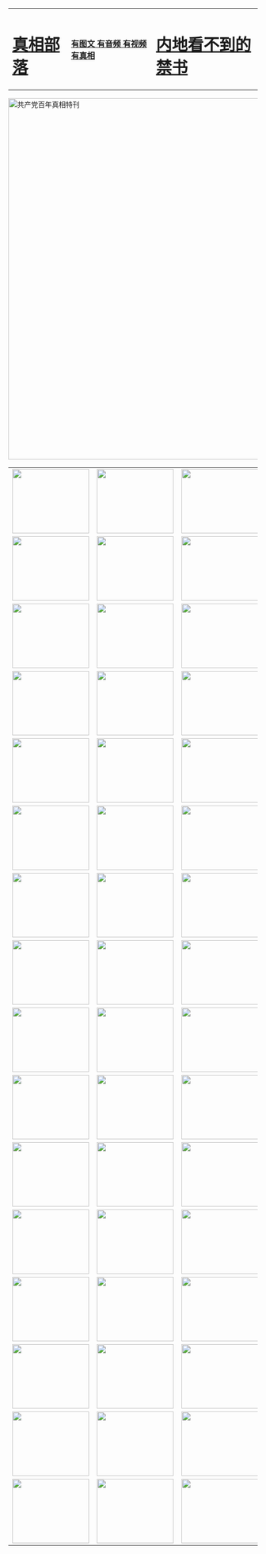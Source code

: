 <table>
<tr>

<td>
	<H1><a href="http://t52.e1-racecar.com/zx/">真相部落</a></H1>
</td>
<td>
	<H4><a href="http://t52.e1-racecar.com/zx/">有图文 有音频 有视频 有真相</a></H4>
</td>
<td>
	<H1><a href="http://t52.e1-racecar.com/book/"> 内地看不到的禁书</a></H1>
</td>
</tr>
</table>

 <div ><a href="http://t52.e1-racecar.com/zx/bngcd/"><img src="http://t52.e1-racecar.com/zx/bngcd/gcdbnzx.jpg" width="730"  border="0" alt="共产党百年真相特刊"></a></div>

<table>
<tr>
	<td><a href="http://d99.gotocirebon.com/xtr/107/"><img  src ="http://d99.gotocirebon.com/pic/2017/02/107.jpg" width="155px" height="130px"></a></td>
	<td><a href="http://d99.gotocirebon.com/xtr/829/"><img src ="http://d99.gotocirebon.com/pic/2017/02/829.jpg" width="155px" height="130px"></a></td>
	<td><a href="http://d99.gotocirebon.com/xtr/69/"><img  src ="http://d99.gotocirebon.com/pic/2017/02/69.jpg" width="155px" height="130px"></a></td>
	<td><a href="http://d99.gotocirebon.com/xtr/99/"><img  src ="http://d99.gotocirebon.com/pic/2017/02/99.jpg" width="155px" height="130px"></a></td>
</tr>
<tr>
	<td><a href="http://d99.gotocirebon.com/xtr/40/"><img  src ="http://d99.gotocirebon.com/pic/2017/02/40.jpg" width="155px" height="130px"></a></td>
	<td><a href="http://d99.gotocirebon.com/xtr/20/"><img  src ="http://d99.gotocirebon.com/pic/2017/02/20.jpg" width="155px" height="130px"></a></td>
	<td><a href="http://d99.gotocirebon.com/xtr/81/"><img  src ="http://d99.gotocirebon.com/pic/2017/02/81.jpg" width="155px" height="130px"></a></td>
	<td><a href="http://d99.gotocirebon.com/xtr/2/"><img  src ="http://d99.gotocirebon.com/pic/2017/02/2.jpg" width="155px" height="130px"></a></td>
</tr>
<tr>
	<td><a href="http://d99.gotocirebon.com/xtr/86/"><img  src ="http://d99.gotocirebon.com/pic/2017/02/86.jpg" width="155px" height="130px"></a></td>
	<td><a href="http://d99.gotocirebon.com/xtr/109/"><img  src ="http://d99.gotocirebon.com/pic/2017/02/109.jpg" width="155px" height="130px"></a></td>
	<td><a href="http://d99.gotocirebon.com/xtr/1378/"><img  src ="http://d99.gotocirebon.com/pic/2017/02/1378.jpg" width="155px" height="130px"></a></td>
	<td><a href="http://d99.gotocirebon.com/xtr/57/"><img  src ="http://d99.gotocirebon.com/pic/2017/02/57.jpg" width="155px" height="130px"></a></td>
</tr>
<tr>
	<td><a href="http://d99.gotocirebon.com/xtr/1219/"><img  src ="http://d99.gotocirebon.com/pic/2017/02/1219.jpg" width="155px" height="130px"></a></td>
	<td><a href="http://d99.gotocirebon.com/xtr/1220/"><img  src ="http://d99.gotocirebon.com/pic/2017/02/1220.jpg" width="155px" height="130px"></a></td>
	<td><a href="http://d99.gotocirebon.com/xtr/1221/"><img  src ="http://d99.gotocirebon.com/pic/2017/02/1221.jpg" width="155px" height="130px"></a></td>
	<td><a href="http://d99.gotocirebon.com/xtr/51/"><img  src ="http://d99.gotocirebon.com/pic/2017/02/51.jpg" width="155px" height="130px"></a></td>
</tr>
<tr>
	<td><a href="http://d99.gotocirebon.com/xtr/1055/"><img  src ="http://d99.gotocirebon.com/pic/2017/02/1055.jpg" width="155px" height="130px"></a></td>
	<td><a href="http://d99.gotocirebon.com/xtr/611/"><img  src ="http://d99.gotocirebon.com/pic/2017/02/611.jpg" width="155px" height="130px"></a></td>
	<td><a href="http://d99.gotocirebon.com/xtr/1121/"><img  src ="http://d99.gotocirebon.com/pic/2017/02/1121.jpg" width="155px" height="130px"></a></td>
	<td><a href="http://d99.gotocirebon.com/xtr/610/"><img  src ="http://d99.gotocirebon.com/pic/2017/02/610.jpg" width="155px" height="130px"></a></td>
</tr>
<tr>
	<td><a href="http://d99.gotocirebon.com/xtr/1128/"><img  src ="http://d99.gotocirebon.com/pic/2017/02/1128.jpg" width="155px" height="130px"></a></td>
	<td><a href="http://d99.gotocirebon.com/xtr/1395/"><img  src ="http://d99.gotocirebon.com/pic/2017/02/1406.jpg" width="155px" height="130px"></a></td>
	<td><a href="http://d99.gotocirebon.com/xtr/1407/"><img  src ="http://d99.gotocirebon.com/pic/2017/02/1407.jpg" width="155px" height="130px"></a></td>
	<td><a href="http://d99.gotocirebon.com/xtr/934/"><img  src ="http://d99.gotocirebon.com/pic/2017/02/934.jpg" width="155px" height="130px"></a></td>
</tr>
<tr>
	<td><a href="http://d99.gotocirebon.com/xtr/641/"><img  src ="http://d99.gotocirebon.com/pic/2017/02/641.jpg" width="155px" height="130px"></a></td>
	<td><a href="http://d99.gotocirebon.com/xtr/949/"><img  src ="http://d99.gotocirebon.com/pic/2017/02/949.jpg" width="155px" height="130px"></a></td>
	<td><a href="http://d99.gotocirebon.com/xtr/112/"><img  src ="http://d99.gotocirebon.com/pic/2017/02/112.jpg" width="155px" height="130px"></a></td>
	<td><a href="http://d99.gotocirebon.com/xtr/812/"><img  src ="http://d99.gotocirebon.com/pic/2017/02/812.jpg" width="155px" height="130px"></a></td>
</tr>
<tr>
	<td><a href="http://d99.gotocirebon.com/xtr/103/"><img  src ="http://d99.gotocirebon.com/pic/2017/02/103.jpg" width="155px" height="130px"></a></td>
	<td><a href="http://d99.gotocirebon.com/xtr/3/"><img  src ="http://d99.gotocirebon.com/pic/2017/02/3.jpg" width="155px" height="130px"></a></td>
	<td><A href="http://d99.gotocirebon.com/mp4/zx/2015/11/Lkmtt.mp4" target="_blank" title="莲开满天庭"><img  src="http://d99.gotocirebon.com/pic/2015/11/Lkmtt3480_jssor.jpg"  width="155px" height="130px"></A></td>
	<td><A href="http://d99.gotocirebon.com/mp4/zx/2015/11/2013513.mp4" target="_blank" title="飞旋的法轮"><img  src="http://d99.gotocirebon.com/pic/2015/11/falun480_jssor.jpg"  width="155px" height="130px"></A></td>
</tr>
<tr>
	<td><A href="http://d99.gotocirebon.com/mp4/zx/2015/11/NYParade.mp4" target="_blank" title="2004年4月10日法轮功纽约大游行"><img  src="http://d99.gotocirebon.com/pic/2015/11/nyparade480_jssor.jpg"  width="155px" height="130px"></A></td>
	<td><A href="http://d99.gotocirebon.com/mp4/news617/2015/05/WEB_s28093.mp4" target="_blank" title="2015年世界法轮大法日特别报导"><img  src="http://d99.gotocirebon.com/pic/2015/11/p6752711a666997037_jssor.jpg"  width="155px" height="130px"></A></td>
	<td><A href="http://d99.gotocirebon.com/mp4/news829/2015/11/30211_326650.mp4" target="_blank" title="沧州绑架案连审四天 民众抹泪称审好人"><img  src="http://d99.gotocirebon.com/pic/2015/11/changzhou2480_jssor.jpg"  width="155px" height="130px"></A></td>
	<td><A href="http://d99.gotocirebon.com/mp4/mhph/2015/10/changzhou.mp4" target="_blank" title="沧州真相--狮城血泪"><img  src="http://d99.gotocirebon.com/pic/2015/11/changzhou480_jssor.jpg"  width="155px" height="130px"></A></td>
</tr>
<tr>
	<td><A href="http://d99.gotocirebon.com/mp4/mhjd/mhjd_55.mp4" target="_blank" title="正义律师与无罪辩护"><img  src="http://d99.gotocirebon.com/pic/2015/11/wzbh480_jssor.jpg"  width="155px" height="130px"></A></td>
	<td><A href="http://d99.gotocirebon.com/mp4/zx/2015/11/layerkcs.mp4" target="_blank" title="中国的良心--高智晟律师"><img  src="http://d99.gotocirebon.com/pic/2015/11/layerkcs2480_jssor.jpg"  width="155px" height="130px"></A></td>
	<td><A href="http://d99.gotocirebon.com/mp4/mhph/2015/10/szxl.mp4" target="_blank" title="神州血泪--北京、大庆、广东、哈尔滨"><img  src="http://d99.gotocirebon.com/pic/2015/11/szxl480_jssor.jpg"  width="155px" height="130px"></A></td>
	<td><A href="http://d99.gotocirebon.com/mp4/zx/2015/11/TangShanFFXS.mp4" target="_blank" title="真相纪录片：凤凰新生"><img  src="http://d99.gotocirebon.com/pic/2015/11/fhxs2480_jssor.jpg"  width="155px" height="130px"></A></td>
</tr>
<tr>
	<td><A href="http://d99.gotocirebon.com/mp4/zx/2015/11/jidong.mp4" target="_blank" title="冀东监狱的罪恶"><img  src="http://d99.gotocirebon.com/pic/2015/11/jidong480_jssor.jpg"  width="155px" height="130px"></A></td>
	<td><A href="http://d99.gotocirebon.com/mp4/mhph/2015/10/tangshan.mp4" target="_blank" title="凤凰血泪"><img  src="http://d99.gotocirebon.com/pic/2015/11/tangshan480_jssor.jpg"  width="155px" height="130px"></A>
					</div></td>
	<td>	<A href="http://d99.gotocirebon.com/mp4/mhph/2015/10/zfxtzxl.mp4" target="_blank" title="政法系统罪行录--唐山篇"><img  src="http://d99.gotocirebon.com/pic/2015/11/zfxtzxl480_jssor.jpg"  width="155px" height="130px"></A></td>
	<td><A href="http://d99.gotocirebon.com/mp4/mhph/2015/10/QDBG.mp4" target="_blank" title="青岛悲歌"><img  src="http://d99.gotocirebon.com/pic/2015/10/qdbg2480_jssor.jpg"  width="155px" height="130px"></A></td>
</tr>
<tr>
	<td><A href="http://d99.gotocirebon.com/mp4/mhph/2015/10/huludao.mp4" target="_blank" title="葫芦岛永恒的见证"><img  src="http://d99.gotocirebon.com/pic/2015/10/huludao480_jssor.jpg"  width="155px" height="130px"></A></td>
	<td><A href="http://d99.gotocirebon.com/mp4/mhph/2015/10/qbzx.mp4" target="_blank" title="湖畔泉边听真相-济南泉城的传奇"><img  src="http://d99.gotocirebon.com/pic/2015/10/hupan480_jssor.jpg"  width="155px" height="130px"></A></td>
	<td><A href="http://d99.gotocirebon.com/mp4/mhph/2015/10/baoding_dvd_v2.mp4" target="_blank" title="燕赵悲歌"><img  src="http://d99.gotocirebon.com/pic/2015/10/yzbg480_jssor.jpg"  width="155px" height="130px"></A></td>
	<td><A href="http://d99.gotocirebon.com/mp4/zx/2015/11/meihuashi_complete_ED2.0.mp4" target="_blank" title="梅花诗完整版"><img  src="http://d99.gotocirebon.com/pic/2015/11/mhs480_jssor.jpg"  width="155px" height="130px"></A></td>
</tr>
<tr>
	<td><A href="http://d99.gotocirebon.com/mp4/zx/2015/11/fengbei512k.mp4" target="_blank" title="丰碑"><img  src="http://d99.gotocirebon.com/pic/2015/11/fongbei480_jssor.jpg"  width="155px" height="130px"></A></td>
	<td><A href="http://d99.gotocirebon.com/mp4/zx/2015/11/fytdxComplete.mp4" target="_blank" title="风雨天地行全集"><img  src="http://d99.gotocirebon.com/pic/2015/11/fytdxWhite480_jssor.jpg"  width="155px" height="130px"></A></td>
	<td><A href="http://d99.gotocirebon.com/mp4/zx/2015/11/JianZheng.mp4" target="_blank" title="见证"><img  src="http://d99.gotocirebon.com/pic/2015/11/witness480_jssor.jpg"  width="155px" height="130px"></A></td>
	<td><A href="http://d99.gotocirebon.com/mp4/mhph/2015/10/hcym.mp4" target="_blank" title="红朝阴谋"><img  src="http://d99.gotocirebon.com/pic/2015/10/hcym480_jssor.jpg"  width="155px" height="130px"></A></td>
</tr>
<tr>
	<td><A href="http://d99.gotocirebon.com/mp4/zx/2015/11/zfzxPalV3.mp4" target="_blank" title="是自焚还是骗局"><img  src="http://d99.gotocirebon.com/pic/2015/11/zfzx4805_jssor.jpg"  width="155px" height="130px"></A></td>
	<td><A href="http://d99.gotocirebon.com/mp4/zx/2015/11/lsdspMsyTd.mp4" target="_blank" title="历史的审判"><img  src="http://d99.gotocirebon.com/pic/2015/11/lsdsp480_jssor.jpg"  width="155px" height="130px"></A></td>
	<td><A href="http://d99.gotocirebon.com/mp4/news886/2015/11/concat886.mp4" target="_blank" title="一周全球控告江泽民"><img  src="http://d99.gotocirebon.com/pic/2015/11/news886480_jssor.jpg"  width="155px" height="130px"></A></td>
	<td><A href="http://d99.gotocirebon.com/mp4/news1378/2014/08/CQSD_s0_e4_v2_i0-CQSD_4-video.mp4" target="_blank" title="欧洲的抉择"><img  src="http://d99.gotocirebon.com/pic/2015/11/p5143421a564166643-ss_jssor.jpg"  width="155px" height="130px"></A></td>
</tr>
<tr>
	<td><A href="http://d99.gotocirebon.com/mp4/zx/2015/11/hk20150720parade.mp4" target="_blank" title="港法轮功反迫害大游行 大陆游客震撼"><img  src="http://d99.gotocirebon.com/pic/2015/11/281098-ss_jssor.jpg"  width="155px" height="130px"></A></td>
	<td><A href="http://d99.gotocirebon.com/mp4/zx/2015/11/20150720hkParade512k.mp4" target="_blank" title="香港法轮功720游行声援诉江潮"><img  src="http://d99.gotocirebon.com/pic/2015/11/2015720parade480_jssor.jpg"  width="155px" height="130px"></A></td>
	<td><A href="http://d99.gotocirebon.com/mp4/zx/2015/11/hktdc512.mp4" target="_blank" title="香港退党潮"><img  src="http://d99.gotocirebon.com/pic/2015/11/hktdc480_jssor.jpg"  width="155px" height="130px"></A></td>
	<td><A href="http://d99.gotocirebon.com/mp4/news413/2015/11/concat413.mp4" target="_blank" title="本月退党精选"><img  src="http://d99.gotocirebon.com/pic/2015/11/tuidang480_jssor.jpg"  width="155px" height="130px"></A></td>
</tr>
<tr>
	<td><A href="http://d99.gotocirebon.com/mp4/news823/2015/11/TSZG_British_1_QA_A_TSZG-61-1_XinHaoNianZuoZh_P617180.mp4" target="_blank" title="辛灏年：纪念《九评共产党》发表十周年演讲"><img  src="http://d99.gotocirebon.com/pic/2015/11/xhn9p10480_jssor.jpg"  width="155px" height="130px"></A></td>
	<td><A href="http://d99.gotocirebon.com/mp4/news57/2015/11/JPGCD8.mp4" target="_blank" title="【九评之八】评中国共产党的邪教本质"><img  src="http://d99.gotocirebon.com/pic/2015/11/9pkcd8p480_jssor.jpg"  width="155px" height="130px"></A></td>
	<td><A href="http://d99.gotocirebon.com/mp4/other/kao.Chih.Sheng_story.mp4"  target="_blank" title="超越恐惧:高智晟的故事"				style="font-size:20px;"><img src="http://d99.gotocirebon.com/pic/2016/12/GZS201408070902.jpg"  width="155px" height="130px">
						</A></td>
	<td><A href="http://d99.gotocirebon.com/mp4/zx/2016/11/oh10yearsInv.mp4"  target="_blank" title="纪录片《活摘 十年调查》完整版" style="font-size:20px;"><img src="http://d99.gotocirebon.com/pic/2016/11/10yearsOHinv.jpg"  width="155px" height="130px">
						</A></td>
</tr>
</table>


